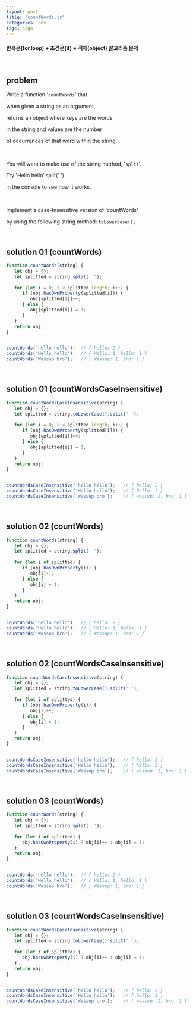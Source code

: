 ```yaml
---
layout: post
title: "countWords.js"
categories: dev
tags: algo
---
```


#### 반복문(for loop) + 조건문(if) + 객체(object) 알고리즘 문제

<br>

## problem

Write a function '`countWords`' that

when given a string as an argument,

returns an object where keys are the words

in the string and values are the number

of occurrences of that word within the string.

<br>

You will want to make use of the string method, '`split`'.

Try 'Hello hello'.split(' ')

in the console to see how it works.

<br>

Implement a case-Insensitive version of 'countWords'

by using the following string method: `toLowercase();`

<br>

## solution 01 (countWords)

```javascript
function countWords(string) {
   let obj = {};
   let splitted = string.split(' ');
   
   for (let i = 0; i < splitted.length; i++) {
      if (obj.hasOwnProperty(splitted[i])) {
         obj[splitted[i]]++;
      } else {
         obj[splitted[i]] = 1;
      }
   }
   return obj;
}


countWords('hello hello');	// { hello: 2 }
countWords('Hello hello');	// { Hello: 1, hello: 1 }
countWords('Wassup bro');	// { Wassup: 1, bro: 1 }
```

<br>

## solution 01 (countWordsCaseInsensitive)

```javascript
function countWordsCaseInsensitive(string) {
   let obj = {};
   let splitted = string.toLowerCase().split(' ');
   
   for (let i = 0; i < splitted.length; i++) {
      if (obj.hasOwnProperty(splitted[i])) {
         obj[splitted[i]]++;
      } else {
         obj[splitted[i]] = 1;
      }
   }
   return obj;
}


countWordsCaseInsensitive('hello hello');	// { hello: 2 }
countWordsCaseInsensitive('Hello hello');	// { hello: 2 }
countWordsCaseInsensitive('Wassup bro');	// { wassup: 1, bro: 1 }
```

<br>

## solution 02 (countWords)

```javascript
function countWords(string) {
   let obj = {};
   let splitted = string.split(' ');
   
   for (let i of splitted) {
      if (obj.hasOwnProperty(i)) {
         obj[i]++;
      } else {
         obj[i] = 1;
      }
   }
   return obj;
}


countWords('hello hello');	// { hello: 2 }
countWords('Hello hello');	// { Hello: 1, hello: 1 }
countWords('Wassup bro');	// { Wassup: 1, bro: 1 }
```

<br>

## solution 02 (countWordsCaseInsensitive)

```javascript
function countWordsCaseInsensitive(string) {
   let obj = {};
   let splitted = string.toLowerCase().split(' ');
   
   for (let i of splitted) {
      if (obj.hasOwnProperty(i)) {
         obj[i]++;
      } else {
         obj[i] = 1;
      }
   }
   return obj;
}


countWordsCaseInsensitive('hello hello');	// { hello: 2 }
countWordsCaseInsensitive('Hello hello');	// { hello: 2 }
countWordsCaseInsensitive('Wassup bro');	// { wassup: 1, bro: 1 }
```

<br>

## solution 03 (countWords)

```javascript
function countWords(string) {
   let obj = {};
   let splitted = string.split(' ');
   
   for (let i of splitted) {
      obj.hasOwnProperty(i) ? obj[i]++ : obj[i] = 1;
   }
   return obj;
}


countWords('hello hello');	// { hello: 2 }
countWords('Hello hello');	// { Hello: 1, hello: 1 }
countWords('Wassup bro');	// { Wassup: 1, bro: 1 }
```

<br>

## solution 03 (countWordsCaseInsensitive)

```javascript
function countWordsCaseInsensitive(string) {
   let obj = {};
   let splitted = string.toLowerCase().split(' ');
   
   for (let i of splitted) {
      obj.hasOwnProperty(i) ? obj[i]++ : obj[i] = 1;
   }
   return obj;
}


countWordsCaseInsensitive('hello hello');	// { hello: 2 }
countWordsCaseInsensitive('Hello hello');	// { hello: 2 }
countWordsCaseInsensitive('Wassup bro');	// { wassup: 1, bro: 1 }
```

